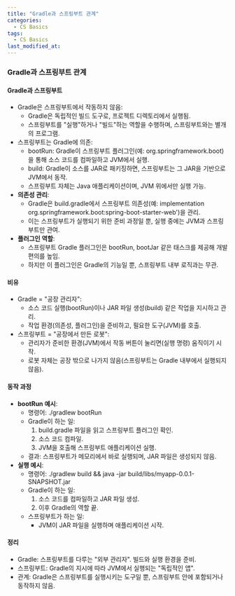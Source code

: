 ```yaml
---
title: "Gradle과 스프링부트 관계"
categories:
  - CS Basics
tags:
  - CS Basics
last_modified_at: 
---
```


### Gradle과 스프링부트 관계

#### Gradle과 스프링부트
- Gradle은 스프링부트에서 작동하지 않음:  
  - Gradle은 독립적인 빌드 도구로, 프로젝트 디렉토리에서 실행됨.  
  - 스프링부트를 "실행"하거나 "빌드"하는 역할을 수행하며, 스프링부트와는 별개의 프로그램.  
- 스프링부트는 Gradle에 의존:  
  - bootRun: Gradle이 스프링부트 플러그인(예: org.springframework.boot)을 통해 소스 코드를 컴파일하고 JVM에서 실행.  
  - build: Gradle이 소스를 JAR로 패키징하면, 스프링부트는 그 JAR을 기반으로 JVM에서 동작.  
  - 스프링부트 자체는 Java 애플리케이션이며, JVM 위에서만 실행 가능.
- **의존성 관리**:  
  - Gradle은 build.gradle에서 스프링부트 의존성(예: implementation org.springframework.boot:spring-boot-starter-web')을 관리.  
  - 이는 스프링부트가 실행되기 위한 준비 과정일 뿐, 실행 중에는 JVM과 스프링부트만 관여.  
- **플러그인 역할**:  
  - 스프링부트 Gradle 플러그인은 bootRun, bootJar 같은 태스크를 제공해 개발 편의를 높임.  
  - 하지만 이 플러그인은 Gradle의 기능일 뿐, 스프링부트 내부 로직과는 무관.  

#### 비유
- Gradle = "공장 관리자":  
  - 소스 코드 실행(bootRun)이나 JAR 파일 생성(build) 같은 작업을 지시하고 관리.  
  - 작업 환경(의존성, 플러그인)을 준비하고, 필요한 도구(JVM)를 호출.  
- 스프링부트 = "공장에서 만든 로봇":  
  - 관리자가 준비한 환경(JVM)에서 작동 버튼이 눌리면(실행 명령) 움직이기 시작.  
  - 로봇 자체는 공장 밖으로 나가지 않음(스프링부트는 Gradle 내부에서 실행되지 않음).

#### 동작 과정
- **bootRun 예시**:  
  - 명령어: ./gradlew bootRun  
  - Gradle이 하는 일:  
    1. build.gradle 파일을 읽고 스프링부트 플러그인 확인.  
    2. 소스 코드 컴파일.  
    3. JVM을 호출해 스프링부트 애플리케이션 실행.  
  - 결과: 스프링부트가 메모리에서 바로 실행되며, JAR 파일은 생성되지 않음.  
- **실행 예시**:  
  - 명령어: ./gradlew build && java -jar build/libs/myapp-0.0.1-SNAPSHOT.jar  
  - Gradle이 하는 일:  
    1. 소스 코드를 컴파일하고 JAR 파일 생성.  
    2. 이후 Gradle의 역할 끝.  
  - 스프링부트가 하는 일:  
    - JVM이 JAR 파일을 실행하며 애플리케이션 시작. 


#### 정리
- Gradle: 스프링부트를 다루는 "외부 관리자". 빌드와 실행 환경을 준비.  
- 스프링부트: Gradle의 지시에 따라 JVM에서 실행되는 "독립적인 앱".  
- 관계: Gradle은 스프링부트를 실행시키는 도구일 뿐, 스프링부트 안에 포함되거나 동작하지 않음.
